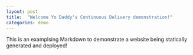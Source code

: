 ```yaml
---
layout: post
title:  "Welcome Yo Daddy's Continuous Delivery demonstration!"
categories: demo
---
```


This is an examplsing Markdown to demonstrate a website being statically generated and deployed!
